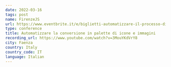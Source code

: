 ```yaml
---
date: 2022-03-16
tags: post
name: FirenzeJS
url: https://www.eventbrite.it/e/biglietti-automatizzare-il-processo-di-pubblicazione-video-podcast-in-nodejs-288638634927
type: conference
title: Automatizzare la conversione in palette di icone e immagini
recording_url: https://www.youtube.com/watch?v=3MouYKdVrY8
city: Faenza
country: Italy
country_code: IT
language: Italian
---
```

